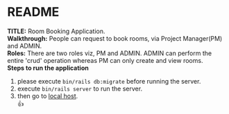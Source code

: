 # README
**TITLE:** Room Booking Application.  
**Walkthrough:** People can request to book rooms, via Project Manager(PM) and ADMIN.   
**Roles:** There are two roles viz, PM and ADMIN. ADMIN can perform the entire 'crud' operation whereas PM can only create and view rooms.   
**Steps to run the application**
1. please execute `bin/rails db:migrate` before running the server.   
2. execute `bin/rails server` to run the server.   
3. then go to [local host](http://127.0.0.1:3000/).    
:+1:
